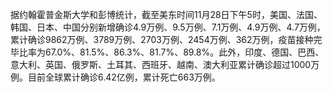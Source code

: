 据约翰霍普金斯大学和彭博统计，截至美东时间11月28日下午5时，美国、法国、韩国、日本、中国分别新增确诊4.9万例、9.5万例、7.1万例、4.9万例、4.7万例，累计确诊9862万例、3789万例、2703万例、2454万例、362万例，疫苗接种完毕比率为67.0%、81.5%、86.3%、81.7%、89.8%。此外，印度、德国、巴西、意大利、英国、俄罗斯、土耳其、西班牙、越南、澳大利亚累计确诊超过1000万例。目前全球累计确诊6.42亿例，累计死亡663万例。